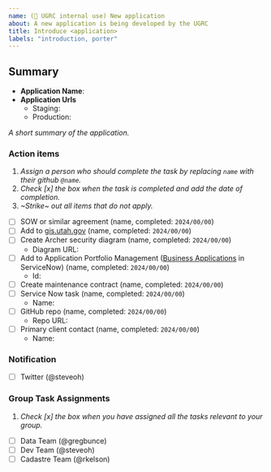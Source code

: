 ```yaml
---
name: (🔐 UGRC internal use) New application
about: A new application is being developed by the UGRC
title: Introduce <application>
labels: "introduction, porter"
---
```


## Summary

- **Application Name**:
- **Application Urls**
  - Staging:
  - Production:

_A short summary of the application._

### Action items

1. _Assign a person who should complete the task by replacing `name` with their github `@name`._
1. _Check [x] the box when the task is completed and add the date of completion._
1. _~Strike~ out all items that do not apply._

- [ ] SOW or similar agreement (name, completed: `2024/00/00`)
- [ ] Add to [gis.utah.gov]([https://gis.utah.gov/developer/application](https://gis.utah.gov/solutions/for-government/application-portfolio-highlights/)) (name, completed: `2024/00/00`)
- [ ] Create Archer security diagram (name, completed: `2024/00/00`)
  - Diagram URL:
- [ ] Add to Application Portfolio Management ([Business Applications](https://utah.servicenowservices.com/now/nav/ui/classic/params/target/cmdb_ci_business_app_list.do%3Fsysparm_userpref_module%3D11133b75870003005f9f578c87cb0bfe) in ServiceNow) (name, completed: `2024/00/00`)
  - Id:
- [ ] Create maintenance contract (name, completed: `2024/00/00`)
- [ ] Service Now task (name, completed: `2024/00/00`)
  - Name:
- [ ] GitHub repo (name, completed: `2024/00/00`)
  - Repo URL:
- [ ] Primary client contact (name, completed: `2024/00/00`)
  - Name:

### Notification

- [ ] Twitter (@steveoh)

### Group Task Assignments

1. _Check [x] the box when you have assigned all the tasks relevant to your group._

- [ ] Data Team (@gregbunce)
- [ ] Dev Team (@steveoh)
- [ ] Cadastre Team (@rkelson)
